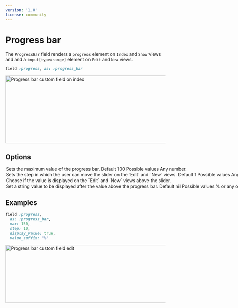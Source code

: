 ```yaml
---
version: '1.0'
license: community
---
```


# Progress bar

The `ProgressBar` field renders a `progress` element on `Index` and `Show` views and and a `input[type=range]` element on `Edit` and `New` views.

```ruby
field :progress, as: :progress_bar
```
<Image src="/assets/img/custom-fields/progress-index.jpg" width="764" height="212" alt="Progress bar custom field on index" />

## Options

<Option name="`max`">
Sets the maximum value of the progress bar.

#### Default

`100`

#### Possible values

Any number.
</Option>

<Option name="`step`">
Sets the step in which the user can move the slider on the `Edit` and `New` views.

#### Default

`1`

#### Possible values

Any number.
</Option>

<Option name="`display_value`">
Choose if the value is displayed on the `Edit` and `New` views above the slider.

<!-- @include: ./../common/default_boolean_true.md-->
</Option>

<Option name="`value_suffix`">
Set a string value to be displayed after the value above the progress bar.

#### Default

`nil`

#### Possible values

`%` or any other string.
</Option>

## Examples

```ruby
field :progress,
  as: :progress_bar,
  max: 150,
  step: 10,
  display_value: true,
  value_suffix: "%"
```

<Image src="/assets/img/custom-fields/progress-edit.jpg" width="1144" height="182" alt="Progress bar custom field edit" />
